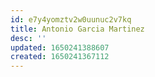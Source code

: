 ```yaml
---
id: e7y4yomztv2w0uunuc2v7kq
title: Antonio Garcia Martinez
desc: ''
updated: 1650241388607
created: 1650241367112
---
```

